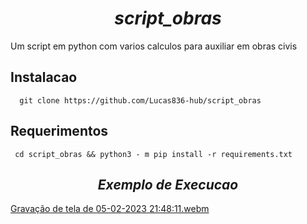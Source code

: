 # <div align="center" > *script_obras*</div>

Um script em python com varios calculos para auxiliar em obras civis

## Instalacao
 
      git clone https://github.com/Lucas836-hub/script_obras
      
## Requerimentos

     cd script_obras && python3 - m pip install -r requirements.txt
     
## <div align="center" > *Exemplo de Execucao*</div>
[Gravação de tela de 05-02-2023 21:48:11.webm](https://user-images.githubusercontent.com/70550900/216860407-3cc38325-1a9e-4351-ae50-5efa29f16d41.webm)

